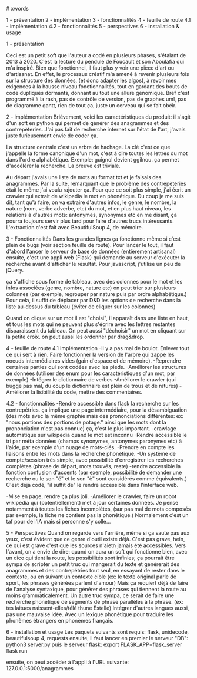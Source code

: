 # xwords

1 - présentation
2 - implémentation
3 - fonctionnalités
4 - feuille de route
4.1 - implémentation
4.2 - fonctionnalités
5 - perspectives
6 - installation & usage

1 - présentation

Ceci est un petit soft que l'auteur a codé en plusieurs phases, s'étalant de 2013 à 2020. 
C'est la lecture du pendule de Foucault et son Aboulafia qui m'a inspiré.
Bien que fonctionnel, il faut plus y voir une pièce d'art ou d'artisanat.
En effet, le processus créatif m'a amené à revenir plusieurs fois sur la structure des données, (et donc adapter les algos),
à revoir mes exigences à la hausse niveau fonctionnalités, tout en gardant des bouts de code dupliqués dormants, donnant au tout
une allure génomique. Bref c'est programmé à la rash, pas de contrôle de version, pas de graphes uml, pas de diagramme gantt,
rien de tout ça, juste un cerveau qui se fait obéir.

2 - implémentation
Brièvement, voici les caractéristiques du produit:
il s'agit d'un soft en python qui permet de générer des anagrammes et des contrepèteries.
J'ai pas fait de recherche internet sur l'état de l'art, j'avais juste furieusement envie de coder ça.

La structure centrale c'est un arbre de hachage. La clé c'est ce que j'appelle la forme canonique d'un mot,
c'est à dire toutes les lettres du mot dans l'ordre alphabétique. Exemple: guignol devient ggilnou.
ça permet d'accélérer la recherche. La preuve est triviale.

Au départ j'avais une liste de mots au format txt et je faisais des anagrammes. 
Par la suite, remarquant que le problème des contrepèteries était le même j'ai voulu rajouter ça.
Pour que ce soit plus simple, j'ai écrit un crawler qui extrait de wikipedia le mot en phonétique.
Du coup je me suis dit, tant qu'à faire, on va extraire d'autres infos, le genre, le nombre, 
la nature (nom, verbe adverbe, etc) du mot, et en plus haut niveau, les relations à d'autres mots: antonymes, synonymes etc
en me disant, ça pourra toujours servir plus tard pour faire d'autres trucs intéressants. L'extraction c'est fait avec 
BeautifulSoup 4, de mémoire.

3 - Fonctionnalités
Dans les grandes lignes ça fonctionne même si c'est plein de bugs (voir section feuille de route).
Pour lancer le tout, il faut d'abord l'ancer le serveur de base de données (entièrement artisanal)
ensuite, c'est une appli web (Flask) qui demande au serveur d'exécuter la recherche avant d'afficher le résultat.
Pour javascript, j'utilise un peu de jQuery.

ça s'affiche sous forme de tableau, avec des colonnes pour le mot et les infos associées (genre, nombre, nature etc)
on peut trier sur plusieurs colonnes (par exemple, regrouper par nature puis par ordre alphabétique.) Pour cela, il suffit de déplacer
par D&D les options de recherche dans la liste au-dessus du tableau (éviter de cliquer sur les colonnes)

Quand on clique sur un mot il est "choisi", il apparaît dans une liste en haut, et tous les mots qui ne peuvent plus s'écrire 
avec les lettres restantes disparaissent du tableau. On peut aussi "déchoisir" un mot en cliquant sur la petite croix. on peut aussi les 
ordonner par drag&drop.

4 - feuille de route
4.1 implémentation
-Il y a pas mal de boulot. Enlever tout ce qui sert à rien. Faire fonctionner la version de l'arbre
qui zappe les noeuds intermédiaires vides (gain d'espace et de mémoire).
-Reprendre certaines parties qui sont codées avec les pieds.
-Améliorer les structures de données (utiliser des enum pour les caractéristiques d'un mot, par exemple)
-Intégrer le dictionnaire de verbes
-Améliorer le crawler (qui bugge pas mal, du coup le dictionnaire est plein de trous et de ratures)
-Améliorer la lisibilité du code, mettre des commentaires.

4.2 - fonctionnalités
-Rendre accessible dans flask la recherche sur les contrepétries. ça implique une page intermédiaire, pour la désambiguation (des mots
avec la même graphie mais des prononciations différentes: ex: "nous portions des portions de potage." ainsi que les mots dont
la prononciation n'est pas connue) ça, c'est le plus important.
-crawlage automatique sur wikipedia quand le mot est inconnu
-Rendre accessible le tri par méta données (champs synonymes, antonymes paronymes etc) à l'aide, par exemple d'un nuage de mots-clés.
-Prendre en compte les liaisons entre les mots dans la recherche phonétique.
-Un système de compte/session très simple, avec possibilité d'enregistrer les recherches complètes (phrase de départ, mots trouvés, reste)
-rendre accessible la fonction confusion d'accents (par exemple, possibilité de demander une recherche ou le son "é" et le son "è" sont considérés comme équivalents.)
C'est déjà codé, "il suffit de" le rendre accessible dans l'interface web. 

-Mise en page, rendre ça plus joli.
-Améliorer le crawler, faire un robot wikipedia qui (potentiellement) met à jour certaines données.
Je pense notamment à toutes les fiches incomplètes, (sur pas mal de mots composés par exemple, la fiche ne contient pas la phonétique.) 
Normalement c'est un taf pour de l'IA mais si personne s'y colle...

5 - Perspectives
Quand on regarde vers l'arrière, même si ça saute pas aux yeux, c'est évident que ce genre d'outil existe déjà. 
C'est pas grave, hein, ce qui est grave c'est que les sources n'aietn jamais été accessibles.
Vers l'avant, on a envie de dire: quand on aura un soft qui fonctionne bien, avec un dico qui tient la route, les possibilités sont infinies;
ça pourrait être sympa de scripter un petit truc qui mangerait du texte et générerait des anagrammes et des contrepétries tout seul,
en essayant de rester dans le contexte, ou en suivant un contexte cible (ex: le texte original parle de sport, 
les phrases générées parlent d'amour) Mais ça requiert déjà de faire de l'analyse syntaxique, pour générer des 
phrases qui tiennent la route au moins grammaticalement.
Un autre truc sympa, ce serait de faire une recherche phonétique de segments de phrase parallèles à la phrase.
(ex: tes laitues naissent-elles/télé thune Estelle)
Intégrer d'autres langues aussi, pas une mauvaise idée. Avec un lexique phonétique pour traduire les phonèmes étrangers en phonèmes français.

6 - installation et usage
Les paquets suivants sont requis: flask, unidecode, beautifulsoup 4, requests
ensuite, il faut lancer en premier le serveur "DB": python3 server.py
puis le serveur flask:
export FLASK_APP=flask_server
flask run

ensuite, on peut accéder à l'appli à l'URL suivante: 127.0.0.1:5000/anagrammes
